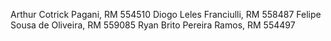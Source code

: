 Arthur Cotrick Pagani, RM 554510
Diogo Leles Franciulli, RM 558487
Felipe Sousa de Oliveira, RM 559085
Ryan Brito Pereira Ramos, RM 554497

